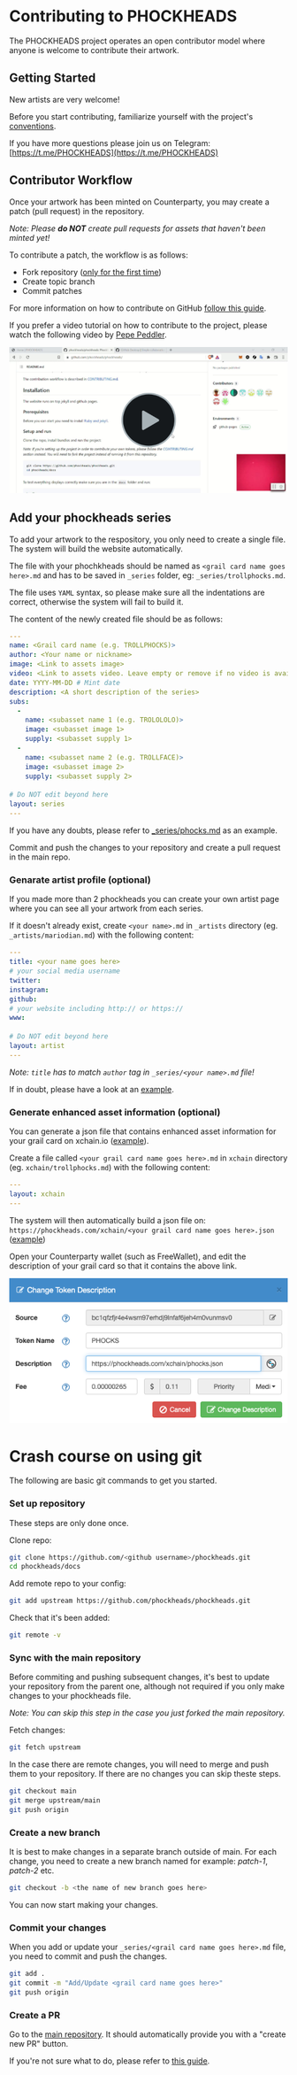 # Contributing to PHOCKHEADS
The PHOCKHEADS project operates an open contributor model where anyone is welcome to contribute their artwork.

## Getting Started
New artists are very welcome!

Before you start contributing, familiarize yourself with the project's [conventions](https://github.com/phockheads/phockheads/wiki/How-to-contribute).

If you have more questions please join us on Telegram: [https://t.me/PHOCKHEADS](https://t.me/PHOCKHEADS)

## Contributor Workflow
Once your artwork has been minted on Counterparty, you may create a patch (pull request) in the repository. 

*Note: Please **do NOT** create pull requests for assets that haven't been minted yet!*

To contribute a patch, the workflow is as follows:

* Fork repository ([only for the first time](https://docs.github.com/en/get-started/quickstart/fork-a-repo))
* Create topic branch
* Commit patches

For more information on how to contribute on GitHub [follow this guide](https://www.dataschool.io/how-to-contribute-on-github/).

If you prefer a video tutorial on how to contribute to the project, please watch the following video by [Pepe Peddler](http://twitter.com/pepepeddler).

[![How to contribute to PHOCKHEADS by Pepe Peddler](assets/how-to-contribute-thumb.png)](https://www.screencast.com/t/ozKSmzer3)

## Add your phockheads series
To add your artwork to the respository, you only need to create a single file. The system will build the website automatically. 

The file with your phochkheads should be named as `<grail card name goes here>.md` and has to be saved in `_series` folder, eg: `_series/trollphocks.md`.

The file uses `YAML` syntax, so please make sure all the indentations are correct, otherwise the system will fail to build it.

The content of the newly created file should be as follows:

```yaml
---
name: <Grail card name (e.g. TROLLPHOCKS)>
author: <Your name or nickname>
image: <Link to assets image>
video: <Link to assets video. Leave empty or remove if no video is available>
date: YYYY-MM-DD # Mint date
description: <A short description of the series>
subs: 
  - 
    name: <subasset name 1 (e.g. TROLOLOLO)>
    image: <subasset image 1>
    supply: <subasset supply 1>
  - 
    name: <subasset name 2 (e.g. TROLLFACE)>
    image: <subasset image 2>
    supply: <subasset supply 2>

# Do NOT edit beyond here
layout: series
---
```

If you have any doubts, please refer to [_series/phocks.md](https://raw.githubusercontent.com/phockheads/phockheads/main/docs/_series/phocks.md) as an example.

Commit and push the changes to your repository and create a pull request in the main repo.

### Genarate artist profile (optional)
If you made more than 2 phockheads you can create your own artist page where you can see all your artwork from each series.

If it doesn't already exist, create `<your name>.md` in `_artists` directory (eg. `_artists/mariodian.md`) with the following content:

```yaml
---
title: <your name goes here>
# your social media username
twitter: 
instagram: 
github:
# your website including http:// or https://
www:

# Do NOT edit beyond here
layout: artist
---
```

*Note: `title` has to match `author` tag in `_series/<your name>.md` file!*

If in doubt, please have a look at an [example](https://raw.githubusercontent.com/phockheads/phockheads/main/docs/_artists/mariodian.md).

### Generate enhanced asset information (optional)
You can generate a json file that contains enhanced asset information for your grail card on xchain.io ([example](https://xchain.io/asset/phocks)).

Create a file called `<your grail card name goes here>.md` in `xchain` directory (eg. `xchain/trollphocks.md`) with the following content:

```yaml
---
layout: xchain
---
```

The system will then automatically build a json file on: 
`https://phockheads.com/xchain/<your grail card name goes here>.json` ([example](https://phockheads.com/xchain/phocks.json))

Open your Counterparty wallet (such as FreeWallet), and edit the description of your grail card so that it contains the above link.

![Change token description](assets/change-description.png)

# Crash course on using git
The following are basic git commands to get you started.

### Set up repository
These steps are only done once.

Clone repo:
```sh
git clone https://github.com/<github username>/phockheads.git
cd phockheads/docs
```

Add remote repo to your config:
```sh
git add upstream https://github.com/phockheads/phockheads.git
```

Check that it's been added:
```sh
git remote -v
```

### Sync with the main repository
Before commiting and pushing subsequent changes, it's best to update your repository from the parent one, although not required if you only make changes to your phockheads file. 

*Note: You can skip this step in the case you just forked the main repository.*

Fetch changes: 
```sh
git fetch upstream
```

In the case there are remote changes, you will need to merge and push them to your repository. If there are no changes you can skip theste steps.

```sh
git checkout main
git merge upstream/main
git push origin
```

### Create a new branch
It is best to make changes in a separate branch outside of main. For each change, you need to create a new branch named for example: *patch-1*, *patch-2* etc.

```sh
git checkout -b <the name of new branch goes here>
```

You can now start making your changes.

### Commit your changes
When you add or update your `_series/<grail card name goes here>.md` file, you need to commit and push the changes.

```sh
git add .
git commit -m "Add/Update <grail card name goes here>"
git push origin
```

### Create a PR
Go to the [main repository](https://github.com/phockheads/phockheads.git). It should automatically provide you with a "create new PR" button. 

If you're not sure what to do, please refer to [this guide](https://docs.github.com/en/pull-requests/collaborating-with-pull-requests/proposing-changes-to-your-work-with-pull-requests/creating-a-pull-request-from-a-fork).